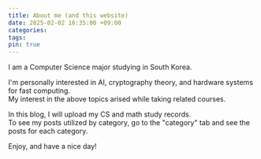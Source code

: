 ```yaml
---
title: About me (and this website)
date: 2025-02-02 16:35:00 +09:00
categories:
tags: 
pin: true
---
```

I am a Computer Science major studying in South Korea.

I'm personally interested in AI, cryptography theory, and hardware systems for fast computing.   
My interest in the above topics arised while taking related courses.      

In this blog, I will upload my CS and math study records.     
To see my posts utilized by category, go to the "category" tab and see the posts for each category.   

Enjoy, and have a nice day!
